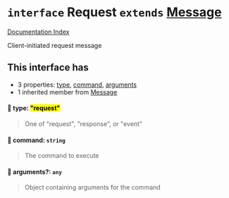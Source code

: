 # `interface` Request `extends` [Message](../interface.Message/README.md)

[Documentation Index](../README.md)

Client-initiated request message

## This interface has

- 3 properties:
[type](#-type-request),
[command](#-command-string),
[arguments](#-arguments-any)
- 1 inherited member from [Message](../interface.Message/README.md)


#### 📄 type: <mark>"request"</mark>

> One of "request", "response", or "event"



#### 📄 command: `string`

> The command to execute



#### 📄 arguments?: `any`

> Object containing arguments for the command



